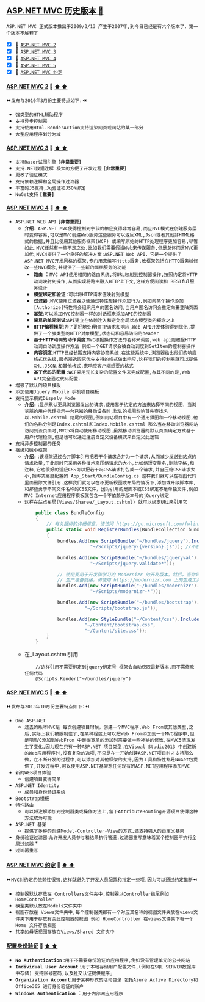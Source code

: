 <a id="top" href="#top">ASP.NET MVC 历史版本 :maple_leaf:</a> 
----
`ASP.NET MVC 正式版本推出于2009/3/13 产生于2007年,到今日已经是有六个版本了，第一个版本不解释了`
- [x] :maple_leaf: <a href="#MVC2">`ASP.NET MVC 2`</a>
- [x] :maple_leaf: <a href="#MVC3">`ASP.NET MVC 3`</a>
- [x] :maple_leaf: <a href="#MVC4">`ASP.NET MVC 4`</a>
- [x] :maple_leaf: <a href="#MVC5">`ASP.NET MVC 5`</a>
- [x] :maple_leaf: <a href="#Agreement">`ASP.NET MVC 约定`</a>

####  <a id="MVC2" href="#MVC2">ASP.NET MVC 2</a>  :star2: <a href="#top"> :arrow_up:  :arrow_up:</a>
:fast_forward:`发布与2010年3月份主要特点如下:`:rewind:
 * `强类型的HTML辅助程序`
 * `支持异步控制器`
 * `支持使用Html.RenderAction支持渲染网页或网站的某一部分`
 * `大型应用程序划分为域`
####  <a id="MVC3" href="#MVC3">ASP.NET MVC 3</a>  :star2: <a href="#top"> :arrow_up:  :arrow_up:</a>
  * `支持Razor试图引擎` **`[非常重要]`**
  * `支持.NET数据注解 极大的方便了开发过程`  **`[非常重要]`**
  * `更改了验证模式`
  * `支持依赖注解和全局操作过滤器`
  * `丰富的JS支持,Jq验证和JSON绑定`
  * `NuGet支持` **`[重要]`**
####  <a id="MVC4" href="#MVC4">ASP.NET MVC 4</a>  :star2: <a href="#top"> :arrow_up:  :arrow_up:</a>  
  * `ASP.NET WEB API`  **`[非常重要]`**
     * **`介绍:`** `ASP.NET MVC使得控制到字节的相应变得非常容易,而且MVC模式在创建服务层时变得容易,可以是MVC创建Web服务这些服务可以返回XML,Json或者其他非HTML格式的数据,并且比使用其他服务框架(WCF) 或编写原始的HTTP处理程序更加容易,尽管如此,MVC任然有一些不足之处,比如我们需要假设Web来传送服务,但是总体而言MVC更加优,MVC4提供了一个良好的解决方案:ASP.NET Web API，它是一个提供了ASP.NET MVC开发风格的框架,专门用来编写Htttp服务,改框架包括在HTTO服务域修改一些MVC概念,并提供了一些新的面相服务的功能`
         * **`路由`** ：`MVC API使用相同的路由系统,将URL映射到控制器操作,按照约定将HTTP动词映射到操作,从而实现将路由融入HTTP上下文,这样方便阅读和
         RESTful服务设计`
         * **`模型绑定和验证`** :`可以将HTTP请求值映射到模型`
         * **`过滤器`** :`MVC使用过滤器以便通过特性想操作添加行为,例如向某个操作添加[Authorize]特性将会组织用户的匿名访问,当用户匿名访问会重定向要登陆页面`
         * **`基架`**:`可以添加MVC控制器一样的对话框来添加API的控制器`
         * **`简易的单元测试`**:`API建立在依赖注入和避免全局状态模型类的概念之上`
         * **`HTTP编程模型`**:`为了更好地处理HTTP请求和响应,Web API开发体验得到优化,提供了一个强类型的HTTP对象模型,状态码和容易访问的header`
         * **`基于HTTP动词的动作调度`**:`MVC根据操作方法的名称来调度,web api则根据HTTP动词自动调度操作方法 例如一个GET请求会被自动调度到GetItem的控制器操作`
         * **`内容调度`**:`HTTP已经长期支持内容协商系统,在这些系统中,浏览器给出他们的响应格式优先级,服务器选取它优先支持的格式做出响应,这样我们的控制器就可以提供XML,JSON,和其他格式,来响应客户端想要的格式`
         * **`基于代码的配置`** :`WCF采用冗长复杂的配置文件来完成配置,与其不同的是,Web API完全通过代码配置.`
  * `增强了默认的项目模板`
  * `添加使用Jquery Mobile 手机项目模板`
  * `支持显示模式Dispaly Mode`
     * **`介绍:`** :`显示默认更具浏览器发出的请求,使用基于约定的方法来选择不同的视图，当浏览器的用户代理指示一台已知的移动设备时,默认的视图影响首先查找名以.Mobile.cshtml 结尾的视图,例如网站项目中有一个通用摄图和一个移动视图,他们的名称分别是Index.cshtml和Index.Mobile.cshtml 那么当在移动浏览器网站访问到该页面时,MVC5将自动使用移动视图,虽然移动浏览器的默认页面确定方式基于用户代理检测,但是也可以通过注册自定义设备模式来自定义此逻辑`
  * `支持异步控制器的任务`
  * `捆绑和微小框架`
     * **`介绍:`** :`该框架通过合并脚本引用把若干个请求合并为一个请求,从而减少发送到站点的请求数量,于此同时它采用各种技术来压缩请求的大小,比如缩短变量名,删除空格,和注释,它也很好的适应CSS可以把若干吗CSS请求打包成一个请求,并且压缩CSS请求大小,捆绑式高度配置的 App_Start/BundleConfig.cs 这样我们就可以在视图代码里面删除文件引用.这样我们就可以在不更新视图或布局的情况下,添加或升级脚本库,和那些勇于不同文件名称的CSS文件，因为引用的是脚本或CSS绑定不是单独文件,例如MVC Internet应用程序模板就包含一个不依赖于版本号的jQuery绑定`
     * `这样在站点布局(Views/Sharee/_Layout.cshtml) 就可以绑定URL来引用它`
       ```C#
           public class BundleConfig
           {
               // 有关捆绑的详细信息，请访问 https://go.microsoft.com/fwlink/?LinkId=301862
               public static void RegisterBundles(BundleCollection bundles)
               {
                   bundles.Add(new ScriptBundle("~/bundles/jquery").Include(
                               "~/Scripts/jquery-{version}.js")); //不依赖于版本号的jQuery绑定

                   bundles.Add(new ScriptBundle("~/bundles/jqueryval").Include(
                               "~/Scripts/jquery.validate*"));

                   // 使用要用于开发和学习的 Modernizr 的开发版本。然后，当你做好
                   // 生产准备就绪，请使用 https://modernizr.com 上的生成工具仅选择所需的测试。
                   bundles.Add(new ScriptBundle("~/bundles/modernizr").Include(
                               "~/Scripts/modernizr-*"));

                   bundles.Add(new ScriptBundle("~/bundles/bootstrap").Include(
                             "~/Scripts/bootstrap.js"));

                   bundles.Add(new StyleBundle("~/Content/css").Include(
                             "~/Content/bootstrap.css",
                             "~/Content/site.css"));
               }
           }       
       ```
    *  在_Layout.cshtml引用
       ```csthml
           //这样引用不需要绑定到jquery绑定号 框架会自动获取最新版本,而不需修改任何代码
           @Scripts.Render("~/bundles/jquery")
       ```
####  <a id="MVC5" href="#MVC5">ASP.NET MVC 5</a>  :star2: <a href="#top"> :arrow_up:  :arrow_up:</a>
:fast_forward:`发布与2013年10月份主要特点如下:`:rewind:
  * `One ASP.NET`
     * `过去的版本MVC是 每次创建项目时候，创建一个MVC程序,Web From或其他类型,之后,实际上我们被限制住了,在某种程度上可以把Web From添加到一个MVC程序中,但是吧MVC添加到WebFrom 中是很宽单的添加时需要做一些神秘的修改,在MVC5情况发生了变化,因为现在只有一种ASP.NET 项目类型,在Visual Studio2013 中创建新的Web应用程序时,没有复杂的选项,不只是在一开始创建ASP.NET项目时才支持那么做，在不断开发的过程中,可以添加对其他框架的支持,因为工具和特性都是NuGet包提供了,开发过程中,可以使用ASP.NET基架想任何现有的ASP.NET应用程序添加MVC`
  * `新的WEB项目体验`
     * `创建项目变得简单`
  * `ASP.NET Identity`
     * `成员和身份验证系统`
  * `Bootstrap模板`
  * `特性路由`
     * `可以将注解添加到控制器类或操作方法上,留下AttributeRouting开源项目使得这种方法成为可能`
  * `ASP.NET 基架`
     * `提供了多种的创建Model-Controller-View的方式,还支持强大的自定义基架`
  * `身份验证过滤器`:`允许开发人员参与和结果执行管道,过滤器重写意味着某个控制器不执行全局过滤器`
     * 
  * `过滤器重写`
####  <a id="Agreement" href="#Agreement">ASP.NET MVC 约定</a>  :star2: <a href="#top"> :arrow_up:  :arrow_up:</a>
:fast_forward:`MVC对约定的依赖性很强,这样就避免了开发人员配置和指定一些项,因为可以通过约定推断`:rewind:
* `控制器默认存放在 Controllers文件夹中,控制器以Controller结尾例如 HomeController`
* `模型类默认放在Models文件夹中`
* `视图存放在 Views文件夹中,每个控制器类都有一个对应其名称的视图文件夹放在views文件夹下用于存放有关此控制器的视图 例如 HomeController 在views文件夹下有一个 Home 文件存放视图`
* `共享的母版视图存放在Views/Shared 文件夹中`

#### <a id="PersonAuthentication" href="#PersonAuthentication">配置身份验证</a>  :star2: <a href="#top"> :arrow_up:  :arrow_up:</a>
* **`No Authentication`** :`用于不需要身份验证的应用程序,例如没有管理单元的公共网站`
* **`Individual User Account`** :`用于本地存储用户配置文件,(例如在SQL SERVER数据库中存储) 支持账号密码,以及社交认证提供程序;`
* **`Organization Account`**:`用于某种形式的活动目录 包括Azure Active Directory和Office365 进行身份验证的账户`
* **`Windows Authentication`** ：`用于内部网应用程序`
